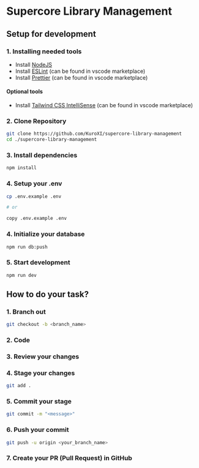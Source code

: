 # Supercore Library Management

## Setup for development

### 1. Installing needed tools

- Install [NodeJS](https://nodejs.org/en)
- Install [ESLint](https://marketplace.visualstudio.com/items?itemName=dbaeumer.vscode-eslint) (can be found in vscode marketplace)
- Install [Prettier](https://marketplace.visualstudio.com/items?itemName=esbenp.prettier-vscode) (can be found in vscode marketplace)

#### Optional tools

- Install [Tailwind CSS IntelliSense](https://marketplace.visualstudio.com/items?itemName=bradlc.vscode-tailwindcss) (can be found in vscode marketplace)

### 2. Clone Repository

```bash
git clone https://github.com/KuroXI/supercore-library-management
cd ./supercore-library-management
```

### 3. Install dependencies

```bash
npm install
```

### 4. Setup your .env

```bash
cp .env.example .env

# or

copy .env.example .env
```

### 4. Initialize your database

```bash
npm run db:push
```

### 5. Start development

```bash
npm run dev
```

## How to do your task?

### 1. Branch out

```bash
git checkout -b <branch_name>
```

### 2. Code

### 3. Review your changes

### 4. Stage your changes

```bash
git add .
```

### 5. Commit your stage

```bash
git commit -m "<message>"
```

### 6. Push your commit

```bash
git push -u origin <your_branch_name>
```

### 7. Create your PR (Pull Request) in GitHub
